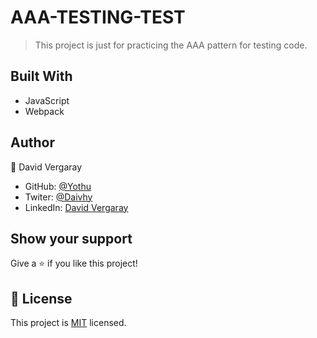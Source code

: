 
# AAA-TESTING-TEST

> This project is just for practicing the AAA pattern for testing code.

## Built With

- JavaScript
- Webpack

## Author

👤 David Vergaray

- GitHub:   [@Yothu](https://github.com/Yothu)
- Twiter:   [@Daivhy](https://twitter.com/Daivhy)
- LinkedIn: [David Vergaray](https://www.linkedin.com/in/david-vergaray-almontes-051a11127/)

## Show your support

Give a ⭐️ if you like this project!

## 📝 License

This project is [MIT](./MIT.md) licensed.
